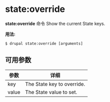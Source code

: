 # state:override
**state:override** 命令 Show the current State keys.

**用法:**
```
$ drupal state:override [arguments] 
```

## 可用参数
参数 | 详细
---------|-------------
key | The State key to override.
value | The State value to set.
